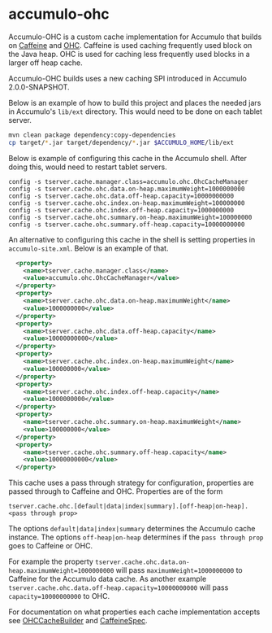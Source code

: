 # accumulo-ohc

Accumulo-OHC is a custom cache implementation for Accumulo that builds on
[Caffeine][1] and [OHC][2].  Caffeine is used caching frequently used block on
the Java heap.  OHC is used for caching less frequently used blocks in a larger
off heap cache.

Accumulo-OHC builds uses a new caching SPI introduced in Accumulo
2.0.0-SNAPSHOT.  

Below is an example of how to build this project and places the needed jars in
Accumulo's `lib/ext` directory.  This would need to be done on each tablet
server.

```bash
mvn clean package dependency:copy-dependencies
cp target/*.jar target/dependency/*.jar $ACCUMULO_HOME/lib/ext
```

Below is example of configuring this cache in the Accumulo shell.  After doing
this, would need to restart tablet servers.

```
config -s tserver.cache.manager.class=accumulo.ohc.OhcCacheManager
config -s tserver.cache.ohc.data.on-heap.maximumWeight=1000000000
config -s tserver.cache.ohc.data.off-heap.capacity=10000000000
config -s tserver.cache.ohc.index.on-heap.maximumWeight=100000000
config -s tserver.cache.ohc.index.off-heap.capacity=1000000000
config -s tserver.cache.ohc.summary.on-heap.maximumWeight=100000000
config -s tserver.cache.ohc.summary.off-heap.capacity=10000000000
```

An alternative to configuring this cache in the shell is setting properties in
`accumulo-site.xml`.  Below is an example of that.

```xml
  <property>
    <name>tserver.cache.manager.class</name>
    <value>accumulo.ohc.OhcCacheManager</value>
  </property>
  <property>
    <name>tserver.cache.ohc.data.on-heap.maximumWeight</name>
    <value>1000000000</value>
  </property>
  <property>
    <name>tserver.cache.ohc.data.off-heap.capacity</name>
    <value>10000000000</value>
  </property>
  <property>
    <name>tserver.cache.ohc.index.on-heap.maximumWeight</name>
    <value>100000000</value>
  </property>
  <property>
    <name>tserver.cache.ohc.index.off-heap.capacity</name>
    <value>1000000000</value>
  </property>
  <property>
    <name>tserver.cache.ohc.summary.on-heap.maximumWeight</name>
    <value>100000000</value>
  </property>
  <property>
    <name>tserver.cache.ohc.summary.off-heap.capacity</name>
    <value>10000000000</value>
  </property>
```

This cache uses a pass through strategy for configuration, properties are
passed through to Caffeine and OHC.  Properties are of the form 

```
tserver.cache.ohc.[default|data|index|summary].[off-heap|on-heap].<pass through prop>
```  

The options `default|data|index|summary` determines the Accumulo cache
instance. The options `off-heap|on-heap` determines if the `pass through prop`
goes to Caffeine or OHC.

For example the property
`tserver.cache.ohc.data.on-heap.maximumWeight=1000000000` will pass
`maximumWeight=1000000000` to Caffeine for the Accumulo data cache.  As another
example `tserver.cache.ohc.data.off-heap.capacity=10000000000` will pass
`capacity=10000000000` to OHC. 

For documentation on what properties each cache implementation accepts see
[OHCCacheBuilder][3] and [CaffeineSpec][4].

[1]: https://github.com/ben-manes/caffeine
[2]: https://github.com/snazy/ohc
[3]: https://github.com/snazy/ohc/blob/0.6.1/ohc-core/src/main/java/org/caffinitas/ohc/OHCacheBuilder.java
[4]: https://static.javadoc.io/com.github.ben-manes.caffeine/caffeine/2.6.0/com/github/benmanes/caffeine/cache/CaffeineSpec.html
